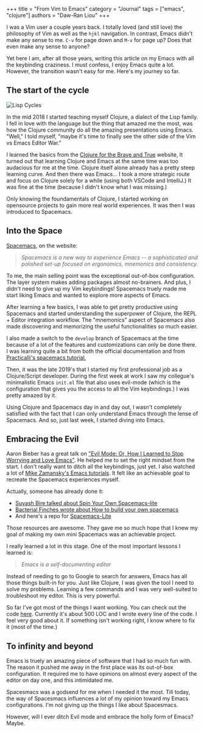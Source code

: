 +++
title = "From Vim to Emacs"
category = "Journal"
tags = ["emacs", "clojure"]
authors = "Daw-Ran Liou"
+++

I was a Vim user a couple years back.
I totally loved (and still love) the philosophy of Vim
as well as the `hjkl` navigation. In contrast, Emacs didn't make any
sense to me. `C-v` for page down and `M-v` for page up? Does that even
make any sense to anyone?

Yet here I am, after all those years,
writing this article on my Emacs with all the keybinding craziness.
I must confess, I enjoy Emacs quite a lot. However, the transition
wasn't easy for me. Here's my journey so far.

<!-- more -->

## The start of the cycle

<img src="//imgs.xkcd.com/comics/lisp_cycles.png" title="I've just received word that the Emperor has dissolved the MIT computer science program permanently." alt="Lisp Cycles">

In the mid 2018 I started teaching myself Clojure, a dialect of the
Lisp family. I fell in love with the language but the thing that amazed
me the most, was how the Clojure community do all the amazing presentations
using Emacs. "Well," I told myself, "maybe it's time to finally see
the other side of the Vim vs Emacs Editor War."

I learned the basics from the [Clojure for the Brave and True](https://www.braveclojure.com/basic-emacs/) website,
It turned out that learning Clojure and Emacs at the same time
was too audacious for me at the time.
Clojure itself alone already has a pretty steep learning curve.
And then there was Emacs... I took a more strategic route
and focus on Clojure solely for a while (using both VSCode and IntelliJ.)
It was fine at the time (because I didn't know
what I was missing.)

Only knowing the foundamentals of Clojure, I started working on
opensource projects to gain more real world experiences. It was then
I was introduced to Spacemacs.

## Into the Space

[Spacemacs](https://www.spacemacs.org/), on the website:

> _Spacemacs is a new way to experience Emacs -- a sophisticated and polished set-up focused on ergonomics, mnemonics and consistency._

To me, the main selling point was the exceptional out-of-box configuration.
The layer system makes adding packages almost no-brainers.
And plus, I didn't need to give up my Vim keybindings!
Spacemacs truely made me start liking Emacs and wanted to explore more
aspects of Emacs.

After learning a few basics, I was able to get pretty productive
using Spacemacs and started understanding the superpower of Clojure,
the REPL + Editor integration workflow. The "mnemonics" aspect
of Spacemacs also made discovering and memorizing the useful
functionalities so much easier.

I also made a switch to the `develop` branch of Spacemacs at the time
because of a lot of the features and customizations can only be done
there. I was learning quite a bit from both the official documentation
and from
[Practicalli's spacemacs tutorial.](https://practicalli.github.io/spacemacs/)

Then, it was the late 2019's that I started my first professional job as
a Clojure/Script developer. During the first week at work I saw my collegue's
minimalistic Emacs `init.el` file that also uses evil-mode
(which is the configuration that gives you the access to all the Vim keybindings.)
I was pretty amazed by it.

Using Clojure and Spacemacs day in and
day out, I wasn't completely satisfied with the fact that I can
only understand Emacs through the lense of Spacemacs. And so,
just last week, I started diving into Emacs.

## Embracing the Evil

Aaron Bieber has a great talk on ["Evil Mode: Or, How I Learned
to Stop Worrying and Love Emacs"](https://youtu.be/JWD1Fpdd4Pc).
He helped me to set the right mindset from the start.
I don't really want to ditch all the keybindings, just yet.
I also watched a lot of 
[Mike Zamansky's Emacs tutorials](https://cestlaz.github.io/stories/emacs/).
It felt like an achievable goal to recreate the Spacemacs experiences myself.

Actually, someone has already done it:

- [Suyash Bire talked about Spin Your Own Spacemacs-lite](https://youtu.be/6INMXmsCCC8)
- [Bacterial Finches wrote about How to build your own spacemacs](https://sam217pa.github.io/2016/09/02/how-to-build-your-own-spacemacs)
- And here's a repo for [Spacemacs-Lite](https://github.com/balaramadurai/.emacs.d)

Those resources are awesome. They gave me so much hope that I knew
my goal of making my own mini Spacemacs was an achievable project.

I really learned a lot in this stage. One of the most important
lessons I learned is:

> _Emacs is a self-documenting editor_

Instead of needing to go to Google to search for answers, Emacs
has all those things built-in for you. Just like Clojure, I was
given the tool I need to solve my problems. Learning a few commands
and I was very well-suited to troubleshoot my editor. This is
very powerful.

So far I've got most of the things I want working. You can check out the code
[here](https://github.com/dawran6/emacs.d/blob/master/init.el).
Currently it's about 500 LOC and I wrote every line of the code.
I feel very good about it. If something isn't working right, I know
where to fix it (most of the time.)

## To infinity and beyond

Emacs is truely an amazing piece of software that I had so much fun with.
The reason it pushed me away in the first place was its out-of-box configuration.
It required me to have opinions on almost every aspect of the editor
on day one, and this intimidated me.

Spacesmacs was a godsend for me when I needed it the most.
Till today, the way of Spacesmacs influences a lot of my opinion
toward my Emacs configurations. I'm not giving up the things I
like about Spacesmacs.

However, will I ever ditch Evil mode and embrace the holly form of Emacs? Maybe.
